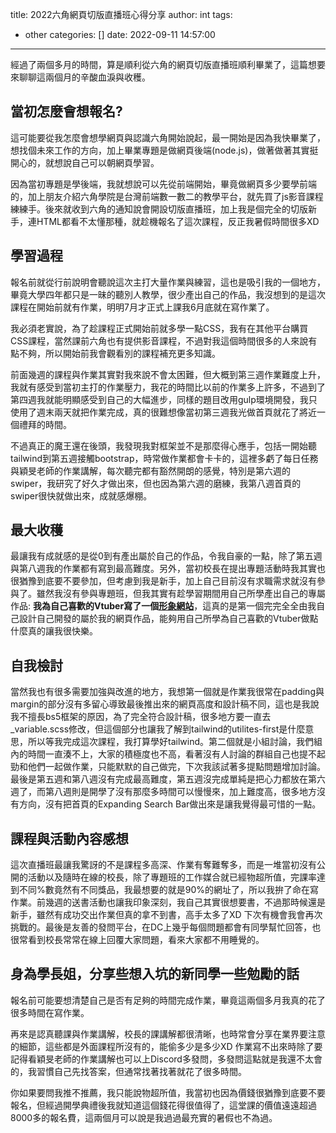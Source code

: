 title: 2022六角網頁切版直播班心得分享
author: int
tags:
  - other
categories: []
date: 2022-09-11 14:57:00
---
經過了兩個多月的時間，算是順利從六角的網頁切版直播班順利畢業了，這篇想要來聊聊這兩個月的辛酸血淚與收穫。

## 當初怎麼會想報名?

這可能要從我怎麼會想學網頁與認識六角開始說起，最一開始是因為我快畢業了，想找個未來工作的方向，加上畢業專題是做網頁後端(node.js)，做著做著其實挺開心的，就想說自己可以朝網頁學習。

因為當初專題是學後端，我就想說可以先從前端開始，畢竟做網頁多少要學前端的，加上朋友介紹六角學院是台灣前端數一數二的教學平台，就先買了js影音課程練練手。後來就收到六角的通知說會開設切版直播班，加上我是個完全的切版新手，連HTML都看不太懂那種，就趁機報名了這次課程，反正我暑假時間很多XD

## 學習過程

報名前就從行前說明會聽說這次主打大量作業與練習，這也是吸引我的一個地方，畢竟大學四年都只是一昧的聽別人教學，很少產出自己的作品，我沒想到的是這次課程在開始前就有作業，明明7月才正式上課我6月底就在寫作業了。

我必須老實說，為了趁課程正式開始前就多學一點CSS，我有在其他平台購買CSS課程，當然課前六角也有提供影音課程，不過對我這個時間很多的人來說有點不夠，所以開始前我會觀看別的課程補充更多知識。

前面幾週的課程與作業其實對我來說不會太困難，但大概到第三週作業難度上升，我就有感受到當初主打的作業壓力，我花的時間比以前的作業多上許多，不過到了第四週我就能明顯感受到自己的大幅進步，同樣的題目改用gulp環境開發，我只使用了週末兩天就把作業完成，真的很難想像當初第三週我光做首頁就花了將近一個禮拜的時間。

不過真正的魔王還在後頭，我發現我對框架並不是那麼得心應手，包括一開始聽tailwind到第五週接觸bootstrap，時常做作業都會卡卡的，這裡多虧了每日任務與穎旻老師的作業講解，每次聽完都有豁然開朗的感覺，特別是第六週的swiper，我研究了好久才做出來，但也因為第六週的磨練，我第八週首頁的swiper很快就做出來，成就感爆棚。

## 最大收穫

最讓我有成就感的是從0到有產出屬於自己的作品，令我自豪的一點，除了第五週與第八週我的作業都有寫到最高難度。另外，當初校長在提出專題活動時我其實也很猶豫到底要不要參加，但考慮到我是新手，加上自己目前沒有求職需求就沒有參與了。雖然我沒有參與專題班，但我其實有趁學習期間用自己所學產出自己的專屬作品: **我為自己喜歡的Vtuber寫了一個[形象網站](https://huanginch.github.io/iitifox/)**，這真的是第一個完完全全由我自己設計自己開發的屬於我的網頁作品，能夠用自己所學為自己喜歡的Vtuber做點什麼真的讓我很快樂。

## 自我檢討

當然我也有很多需要加強與改進的地方，我想第一個就是作業我很常在padding與margin的部分沒有多留心導致最後推出來的網頁高度和設計稿不同，這也是我說我不擅長bs5框架的原因，為了完全符合設計稿，很多地方要一直去_variable.scss修改，但這個部分也讓我了解到tailwind的utilites-first是什麼意思，所以等我完成這次課程，我打算學好tailwind。第二個就是小組討論，我們組內的時間一直湊不上，大家的積極度也不高，看著沒有人討論的群組自己也提不起勁和他們一起做作業，只能默默的自己做完，下次我該試著多提點問題增加討論。最後是第五週和第八週沒有完成最高難度，第五週沒完成單純是把心力都放在第六週了，而第八週則是開學了沒有那麼多時間可以慢慢來，加上難度高，很多地方沒有方向，沒有把首頁的Expanding Search Bar做出來是讓我覺得最可惜的一點。

## 課程與活動內容感想

這次直播班最讓我驚訝的不是課程多高深、作業有奪難奪多，而是一堆當初沒有公開的活動以及隨時在線的校長，除了專題班的工作媒合就已經物超所值，完課率達到不同%數竟然有不同獎品，我最想要的就是90%的網址了，所以我拚了命在寫作業。前幾週的送書活動也讓我印象深刻，我自己其實很想要書，不過那時候還是新手，雖然有成功交出作業但真的拿不到書，高手太多了XD 下次有機會我會再次挑戰的。最後是友善的發問平台，在DC上幾乎每個問題都會有同學幫忙回答，也很常看到校長常常在線上回覆大家問題，看來大家都不用睡覺的。

## 身為學長姐，分享些想入坑的新同學一些勉勵的話

報名前可能要想清楚自己是否有足夠的時間完成作業，畢竟這兩個多月我真的花了很多時間在寫作業。

再來是認真聽課與作業講解，校長的課講解都很清晰，也時常會分享在業界要注意的細節，這些都是外面課程所沒有的，能偷多少是多少XD 作業寫不出來時除了要記得看穎旻老師的作業講解也可以上Discord多發問，多發問這點就是我還不太會的，我習慣自己先找答案，但通常找著找著就花了很多時間。

你如果要問我推不推薦，我只能說物超所值，我當初也因為價錢很猶豫到底要不要報名，但經過開學典禮後我就知道這個錢花得很值得了，這堂課的價值遠遠超過8000多的報名費，這兩個月可以說是我過過最充實的暑假也不為過。